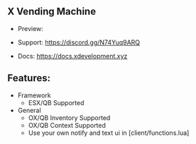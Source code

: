 ## X Vending Machine
* Preview: 

* Support: https://discord.gg/N74Yuq9ARQ

* Docs: https://docs.xdevelopment.xyz

## Features:
* Framework
  * ESX/QB Supported
* General
  * OX/QB Inventory Supported
  * OX/QB Context Supported
  * Use your own notify and text ui in [client/functions.lua]
